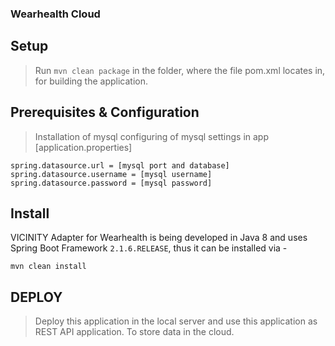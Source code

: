 ### Wearhealth Cloud

## Setup
>Run ```mvn clean package``` in the folder, where the file pom.xml locates in,
for building the application.

## Prerequisites & Configuration
> Installation of mysql
> configuring of mysql settings in app [application.properties]

```
spring.datasource.url = [mysql port and database]
spring.datasource.username = [mysql username]
spring.datasource.password = [mysql password]
```
## Install
VICINITY Adapter for Wearhealth is being developed in Java 8 and uses Spring Boot Framework ```2.1.6.RELEASE```, thus it can be
installed via -

```
mvn clean install
```
## DEPLOY
> Deploy this application in the local server and use this application as REST API application.
To store data in the cloud.
